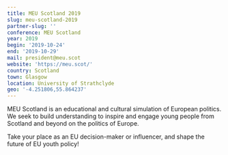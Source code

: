 ```yaml
---
title: MEU Scotland 2019
slug: meu-scotland-2019
partner-slug: ''
conference: MEU Scotland
year: 2019
begin: '2019-10-24'
end: '2019-10-29'
mail: president@meu.scot
website: 'https://meu.scot/'
country: Scotland
town: Glasgow
location: University of Strathclyde
geo: '-4.251806,55.864237'
---
```

MEU Scotland is an educational and cultural simulation of European politics. We seek to build understanding to inspire and engage young people from Scotland and beyond on the politics of Europe. 

Take your place as an EU decision-maker or influencer, and shape the future of EU youth policy!
